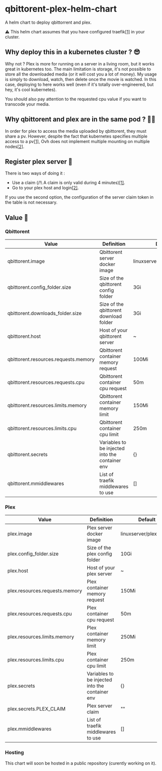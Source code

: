 # qbittorent-plex-helm-chart

A helm chart to deploy qbittorrent and plex.

:warning: This helm chart assumes that you have configured traefik[[1]](https://traefik.io/) in your cluster.

## Why deploy this in a kubernetes cluster ? :sunglasses:

Why not ? Plex is more for running on a server in a living room, but it works great in kubernetes too. The main limitation is storage, it's not possible to store all the downloaded media (or it will cost you a lot of money). My usage is simply to download, watch, then delete once the movie is watched. In this case, deploying to here works well (even if it's totally over-engineered, but hey, it's cool kubernetes).

You should also pay attention to the requested cpu value if you want to transcode your media.

## Why qbittorent and plex are in the same pod ? :male_detective:

In order for plex to access the media uploaded by qbittorent, they must share a pv. However, despite the fact that kubernetes specifies multiple access to a pv[[1]](https://kubernetes.io/docs/concepts/storage/persistent-volumes/#access-modes), Ovh does not implement multiple mounting on multiple nodes[[2]](https://docs.ovh.com/au/en/kubernetes/setting-up-a-persistent-volume/#access-modes).

## Register plex server :link: 

There is two ways of doing it :
- Use a claim (/!\ A claim is only valid during 4 minutes)[[1]](https://www.plex.tv/claim/).
- Go to your plex host and login[[2]](https://support.plex.tv/articles/200264746-quick-start-step-by-step-guides/).

If you use the second option, the configuration of the server claim token in the table is not necessary.

## Value :notebook_with_decorative_cover: 

### Qbittorent

| Value                                | Definition                                      | Default                      |
|--------------------------------------|-------------------------------------------------|------------------------------|
| qbittorent.image                     | Qbittorent server docker image                  | linuxserver/qbittorent:4.5.1 |
| qbittorent.config_folder.size        | Size of the qbittorent config folder            | 3Gi                          |
| qbittorent.downloads_folder.size     | Size of the qbittorent download folder          | 3Gi                          |
| qbittorent.host                      | Host of your qbittorent server                  | ~                            |
| qbittorent.resources.requests.memory | Qbittorent container memory request             | 100Mi                        |
| qbittorent.resources.requests.cpu    | Qbittorent container cpu request                | 50m                          |
| qbittorent.resources.limits.memory   | Qbittorent container memory limit               | 150Mi                        |
| qbittorent.resources.limits.cpu      | Qbittorent container cpu limit                  | 250m                         |
| qbittorent.secrets                   | Variables to be injected into the container env | {}                           |
| qbittorent.mmiddlewares              | List of traefik middlewares to use              | []                           |


### Plex

| Value                          | Definition                                      | Default                 |
|--------------------------------|-------------------------------------------------|-------------------------|
| plex.image                     | Plex server docker image                        | linuxserver/plex:1.30.2 |
| plex.config_folder.size        | Size of the plex config folder                  | 10Gi                    |
| plex.host                      | Host of your plex server                        | ~                       |
| plex.resources.requests.memory | Plex container memory request                   | 150Mi                   |
| plex.resources.requests.cpu    | Plex container cpu request                      | 50m                     |
| plex.resources.limits.memory   | Plex container memory limit                     | 250Mi                   |
| plex.resources.limits.cpu      | Plex container cpu limit                        | 250m                    |
| plex.secrets                   | Variables to be injected into the container env | {}                      |
| plex.secrets.PLEX_CLAIM        | Plex server claim                               | ""                      |
| plex.mmiddlewares              | List of traefik middlewares to use              | []                      |


### Hosting

This chart will soon be hosted in a public repository (curently working on it).
